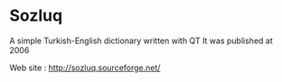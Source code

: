 # Sozluq

A simple Turkish-English dictionary written with QT 
It was published at 2006

Web site : http://sozluq.sourceforge.net/

